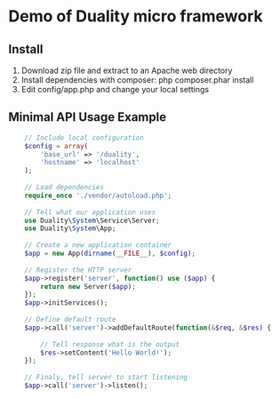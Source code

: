 Demo of Duality micro framework
===============================

Install
-------

1. Download zip file and extract to an Apache web directory
2. Install dependencies with composer: php composer.phar install
3. Edit config/app.php and change your local settings

Minimal API Usage Example
-------------

```php
	// Include local configuration
    $config = array(
        'base_url' => '/duality',
        'hostname' => 'localhost'
    );
        
    // Load dependencies
	require_once './vendor/autoload.php';
        
    // Tell what our application uses
    use Duality\System\Service\Server;
    use Duality\System\App;
      
    // Create a new application container
    $app = new App(dirname(__FILE__), $config);
     
    // Register the HTTP server
    $app->register('server', function() use ($app) {
        return new Server($app); 
    });
    $app->initServices();
     
    // Define default route
    $app->call('server')->addDefaultRoute(function(&$req, &$res) {
       
        // Tell response what is the output
        $res->setContent('Hello World!');
    });
        
    // Finaly, tell server to start listening
    $app->call('server')->listen();
```
